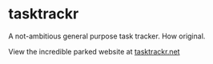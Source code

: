 # tasktrackr
A not-ambitious general purpose task tracker. How original.

View the incredible parked website at [tasktrackr.net](http://tasktrackr.net/)
